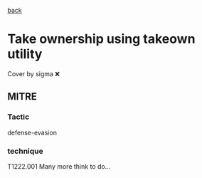 [back](../index.md)
# Take ownership using takeown utility
Cover by sigma :x: 
## MITRE
### Tactic
defense-evasion
### technique
T1222.001
Many more think to do...